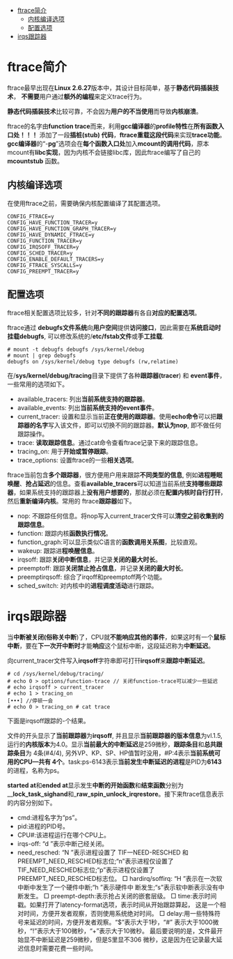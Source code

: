 
<!-- @import "[TOC]" {cmd="toc" depthFrom=1 depthTo=6 orderedList=false} -->

<!-- code_chunk_output -->

- [ftrace简介](#ftrace简介)
  - [内核编译选项](#内核编译选项)
  - [配置选项](#配置选项)
- [irqs跟踪器](#irqs跟踪器)

<!-- /code_chunk_output -->

# ftrace简介

ftrace最早出现在**Linux 2.6.27**版本中，其设计目标简单，基于**静态代码插装技术**， **不需要**用户通过**额外的编程**来定义trace行为。

**静态代码插装技术**比较可靠，不会因为**用户的不当使用**而导致**内核崩溃**。

ftrace的名字由**function trace**而来，利用**gcc编译器**的**profile特性**在**所有函数入口处！！！** 添加了一段**插桩(stub) 代码**，**ftrace重载这段代码**来实现**trace功能**。**gcc编译器**的“\-**pg**”选项会在**每个函数入口处**加入**mcount的调用代码**，原本mcount有**libc实现**，因为内核不会链接libc库，因此ftrace编写了自己的**mcountstub** 函数。

## 内核编译选项

在使用ftrace之前，需要确保内核配置编译了其配置选项。

```
CONFIG_FTRACE=y
CONFIG_HAVE_FUNCTION_TRACER=y
CONFIG_HAVE_FUNCTION_GRAPH_TRACER=y
CONFIG_HAVE_DYNAMIC_FTRACE=y
CONFIG_FUNCTION_TRACER=y
CONFIG_IRQSOFF_TRACER=y
CONFIG_SCHED_TRACER=y
CONFIG_ENABLE_DEFAULT_TRACERS=y
CONFIG_FTRACE_SYSCALLS=y
CONFIG_PREEMPT_TRACER=y
```

## 配置选项

ftrace相关配置选项比较多，针对**不同的跟踪器**有各自**对应的配置选项**。

ftrace通过 **debugfs文件系统**向**用户空间**提供**访问接口**，因此需要在**系统启动时挂载debugfs**, 可以修改系统的/**etc/fstab文件**或**手工挂载**.

```
# mount -t debugfs debugfs /sys/kernel/debug
# mount | grep debugfs
debugfs on /sys/kernel/debug type debugfs (rw,relatime)
```

在/**sys/kernel/debug/tracing**目录下提供了各种**跟踪器(tracer**) 和 **event事件**，一些常用的选项如下。

- available\_tracers: 列出**当前系统支持的跟踪器**。
- available\_events: 列出**当前系统支持的event事件**。
- current\_tracer: 设置和显示当前**正在使用的跟踪器**。使用**echo命令**可以把**跟踪器的名字**写入该文件，即可以切换不同的跟踪器。**默认为nop**, 即不做任何跟踪操作。
- trace: **读取跟踪信息**。通过cat命令查看ftrace记录下来的跟踪信息。
- tracing\_on: 用于**开始或暂停跟踪**。
- trace\_options: 设置ftrace的一些**相关选项**。

ftrace当前包含**多个跟踪器**，很方便用户用来跟踪**不同类型的信息**, 例如**进程睡眠唤醒**、**抢占延迟**的信息。查看**available\_tracers**可以知道当前系统**支持哪些跟踪器**，如果系统支持的跟踪器上**没有用户想要的**，那就必须在**配置内核时自行打幵**，然后**重新编译内核**。常用的 ftrace**跟踪器**如下。

- nop: 不跟踪任何信息。将nop写入current\_tracer文件可以**清空之前收集到的跟踪信息**。
- function: 跟踪内核**函数执行情况**。
- function\_graph:可以显示类似C语言的**函数调用关系图**，比较直观。 
- wakeup: 跟踪进**程唤醒信息**。
- irqsoff: 跟踪**关闭中断信息**，并记录**关闭的最大时长**。
- preemptoff: 跟踪**关闭禁止抢占信息**，并记录**关闭的最大时长**。
- preemptirqsoff: 综合了irqoff和preemptoff两个功能。
- sched\_switch: 对内核中的**进程调度活动**进行跟踪。

# irqs跟踪器

当**中断被关闭(俗称关中断**)了，CPU就**不能响应其他的事件**，如果这时有一个**鼠标中断**，要在**下一次开中断时**才能**响应**这个鼠标中断，这段延迟称为**中断延迟**。

向current\_tracer文件写入**irqsoff**字符串即可打幵**irqsoff**来**跟踪中断延迟**。

```
# cd /sys/kernel/debug/tracing/
# echo 0 > options/function-trace // 关闭function-trace可以减少一些延迟 
# echo irqsoff > current_tracer
# echo 1 > tracing_on
[•••] //停顿一会
# echo 0 > tracing_on # cat trace
```
下面是irqsoff跟踪的-个结果。



文件的开头显示了**当前跟踪器**为**irqsoff**, 并且显示**当前跟踪器的版本信息**为vl.1.5, 运行的**内核版本**为4.0。显示**当前最大的中断延迟**是259微秒，**跟踪条目**和**总共跟踪条目**为 4条(\#4/4), 另外VP、KP、SP、HP值暂时没用，\#P:4表示**当前系统可用的CPU—共有 4个**。task:ps\-6143表示**当前发生中断延迟的进程**是PID为**6143**的进程，名称为ps。

**started at**和**ended at**显示发生**中断的开始函数**和**结束函数**分别为\_\_**lock\_task\_sighand**和\_**raw\_spin\_unlock\_irqrestore**。接下来ftrace信息表示的内容分别如下。

- cmd:进程名字为“ps”。
- pid:进程的PID号。
- CPU#:该进程运行在哪个CPU上。
- irqs-off: “d ”表示中断己经关闭。
- need_resched: “N ”表示进程设置了 TIF一NEED-RESCHED 和 PREEMPT\_NEED\_RESCHED标志位;“n”表示进程仅设置了 TIF_NEED_RESCHED标志位;“p”表示进程仅设置了 PREEMPT_NEED_RESCHED标志位。
□ hardirq/soffirq: “H ”表示在一次软中断中发生了一个硬件中断;“h ”表示硬件中
断发生;“s”表示软中断表示没有中断发生。
□ preempt-depth:表示抢占关闭的嵌套层级。
□ time:表示时间戳。如果打开了latency-format选项，表示时间从开始跟踪算起，
这是一个相对时间，方便开发者观察，否则使用系统绝对时间。
□ delay:用一些特殊符号来延迟的时间，方便开发者观察。“$”表示大于1秒，“#”
表示大于1000微秒，“!”表示大于100微秒，“+”表示大于10微秒。 最后要说明的是，文件最开始显不中断延迟是259微秒，但是S<stack trace>里显不306
微秒，这是因为在记录最大延迟信息时需要花费一些时间。